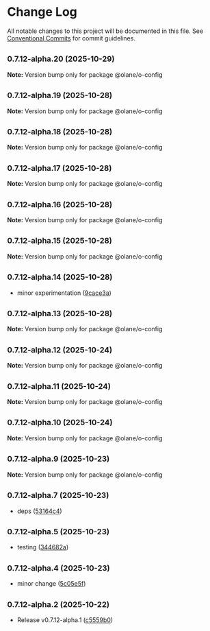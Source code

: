 # Change Log

All notable changes to this project will be documented in this file.
See [Conventional Commits](https://conventionalcommits.org) for commit guidelines.

## <small>0.7.12-alpha.20 (2025-10-29)</small>

**Note:** Version bump only for package @olane/o-config

## <small>0.7.12-alpha.19 (2025-10-28)</small>

**Note:** Version bump only for package @olane/o-config

## <small>0.7.12-alpha.18 (2025-10-28)</small>

**Note:** Version bump only for package @olane/o-config

## <small>0.7.12-alpha.17 (2025-10-28)</small>

**Note:** Version bump only for package @olane/o-config

## <small>0.7.12-alpha.16 (2025-10-28)</small>

**Note:** Version bump only for package @olane/o-config

## <small>0.7.12-alpha.15 (2025-10-28)</small>

**Note:** Version bump only for package @olane/o-config

## <small>0.7.12-alpha.14 (2025-10-28)</small>

- minor experimentation ([9cace3a](https://github.com/olane-labs/olane/commit/9cace3a))

## <small>0.7.12-alpha.13 (2025-10-28)</small>

**Note:** Version bump only for package @olane/o-config

## <small>0.7.12-alpha.12 (2025-10-24)</small>

**Note:** Version bump only for package @olane/o-config

## <small>0.7.12-alpha.11 (2025-10-24)</small>

**Note:** Version bump only for package @olane/o-config

## <small>0.7.12-alpha.10 (2025-10-24)</small>

**Note:** Version bump only for package @olane/o-config

## <small>0.7.12-alpha.9 (2025-10-23)</small>

**Note:** Version bump only for package @olane/o-config

## <small>0.7.12-alpha.7 (2025-10-23)</small>

- deps ([53164c4](https://github.com/olane-labs/olane/commit/53164c4))

## <small>0.7.12-alpha.5 (2025-10-23)</small>

- testing ([344682a](https://github.com/olane-labs/olane/commit/344682a))

## <small>0.7.12-alpha.4 (2025-10-23)</small>

- minor change ([5c05e5f](https://github.com/olane-labs/olane/commit/5c05e5f))

## <small>0.7.12-alpha.2 (2025-10-22)</small>

- Release v0.7.12-alpha.1 ([c5559b0](https://github.com/olane-labs/olane/commit/c5559b0))
